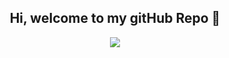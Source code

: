 <h2 align="center">Hi, welcome to my gitHub Repo 👋</h2>

<!---

 <h4 align="center">I'm a full-stack developer from London<h4>

-->
  
<p align="center">
  <img src="https://github-readme-stats.vercel.app/api?username=bravint&show_icons=true&theme=github_dark&hide=contribs,stars&hide-border=true" />
</p>
